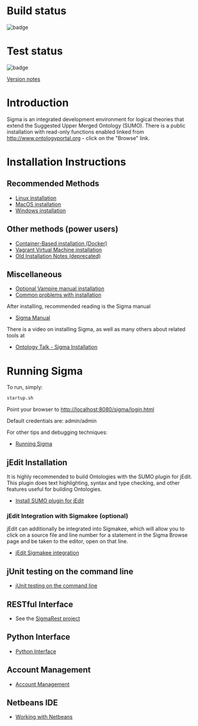 # Build status

![badge](https://github.com/ontologyportal/sigmakee/actions/workflows/ant.yml/badge.svg)

# Test status

![badge](https://github.com/ontologyportal/sigmakee/actions/workflows/test-report.yml/badge.svg)


[Version notes](https://github.com/ontologyportal/sigmakee/wiki/Version-notes)

# Introduction

Sigma is an integrated development environment for logical theories that extend the Suggested Upper Merged Ontology (SUMO).  There is a public installation with read-only functions enabled linked from http://www.ontologyportal.org - click on the "Browse" link.

# Installation Instructions
## Recommended Methods
* [Linux installation](https://github.com/ontologyportal/sigmakee/wiki/Linux-installation)
* [MacOS installation](https://github.com/ontologyportal/sigmakee/wiki/MacOS-installation)
* [Windows installation](https://github.com/ontologyportal/sigmakee/wiki/Windows-installation)

## Other methods (power users)
* [Container-Based installation (Docker)](https://github.com/ontologyportal/sigmakee/wiki/Container%E2%80%90Based-installation)
* [Vagrant Virtual Machine installation](https://github.com/ontologyportal/sigmakee/wiki/Vagrant-Virtual-Machine-installation)
* [Old Installation Notes (deprecated)](https://github.com/ontologyportal/sigmakee/wiki/Old-Installation-notes)

## Miscellaneous
* [Optional Vampire manual installation](https://github.com/ontologyportal/sigmakee/wiki/Vampire-installation)
* [Common problems with installation](https://github.com/ontologyportal/sigmakee/wiki/Common-problems-with-installation)

After installing, recommended reading is the Sigma manual
* [Sigma Manual](https://github.com/ontologyportal/sigmakee/blob/master/doc/manual/SigmaManual.pdf)

There is a video on installing Sigma, as well as many others about related tools at
* [Ontology Talk - Sigma Installation](https://www.youtube.com/playlist?list=PLpBQIgki3izeUmFD8c65INdmxRNjjxOzP)


# Running Sigma
To run, simply:
```sh
startup.sh
```
Point your browser to [http://localhost:8080/sigma/login.html](http://localhost:8080/sigma/login.html)

Default credentials are: admin/admin

For other tips and debugging techniques:
* [Running Sigma](https://github.com/ontologyportal/sigmakee/wiki/Running-Sigma)


## jEdit Installation
It is highly recommended to build Ontologies with the SUMO plugin for jEdit. This plugin does text highlighting, syntax and type checking, and other features useful for building Ontologies. 
* [Install SUMO plugin for jEdit](https://github.com/ontologyportal/SUMOjEdit)

### jEdit Integration with Sigmakee (optional)
jEdit can additionally be integrated into Sigmakee, which will allow you to click on a source file and line number for a statement in the Sigma Browse page and be taken to the editor, open on that line.
* [jEdit Sigmakee integration](https://github.com/ontologyportal/sigmakee/wiki/jEdit-Integration-with-Sigma)


## jUnit testing on the command line
* [jUnit testing on the command line](https://github.com/ontologyportal/sigmakee/wiki/jUnit-Testing-on-the-Command-Line)

## RESTful Interface
* See the [SigmaRest project](https://github.com/ontologyportal/SigmaRest)


## Python Interface
* [Python Interface](https://github.com/ontologyportal/sigmakee/wiki/Python-Interface)


## Account Management
* [Account Management](https://github.com/ontologyportal/sigmakee/wiki/Account-Management)

## Netbeans IDE
* [Working with Netbeans](https://github.com/ontologyportal/sigmakee/wiki/Working-with-NetBeans-IDE)
